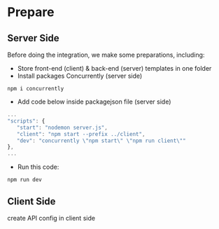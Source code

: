 # Prepare

## Server Side

Before doing the integration, we make some preparations, including:

- Store front-end (client) & back-end (server) templates in one folder
- Install packages Concurrently (server side)

```
npm i concurrently
```

- Add code below inside packagejson file (server side)

```javascript
...
"scripts": {
   "start": "nodemon server.js",
   "client": "npm start --prefix ../client",
   "dev": "concurrently \"npm start\" \"npm run client\""
},
...
```

- Run this code:

```
npm run dev
```

## Client Side

create API config in client side
